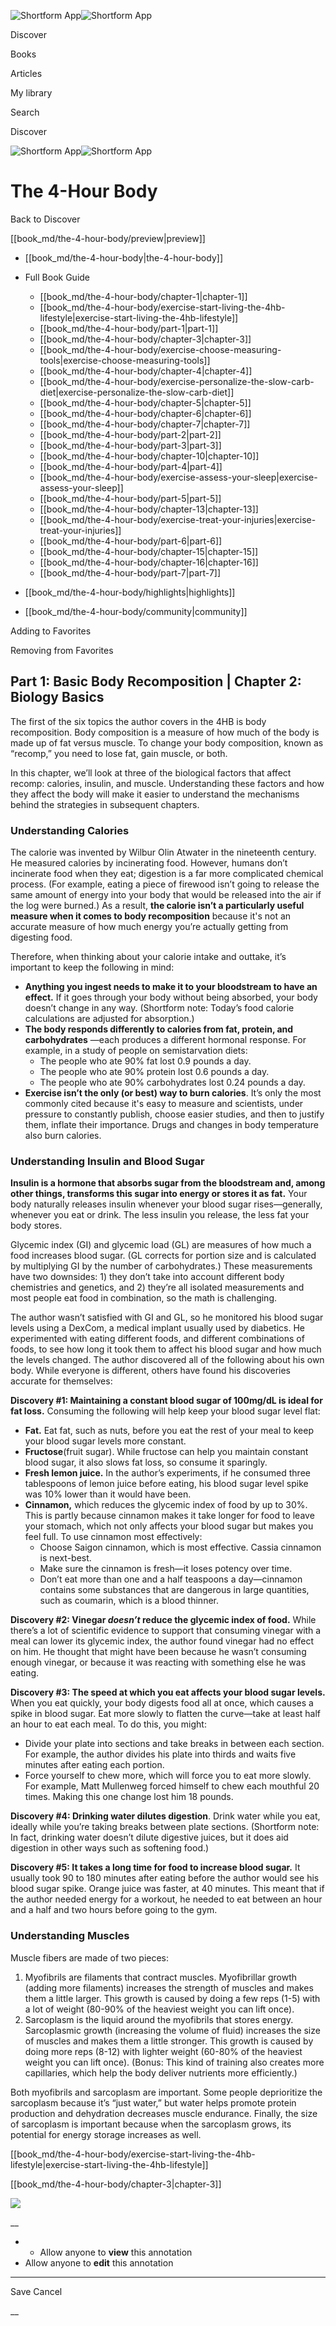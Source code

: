![Shortform App](/img/logo.36a2399e.svg)![Shortform App](/img/logo-dark.70c1b072.svg)

Discover

Books

Articles

My library

Search

Discover

![Shortform App](/img/logo.36a2399e.svg)![Shortform App](/img/logo-dark.70c1b072.svg)

# The 4-Hour Body

Back to Discover

[[book_md/the-4-hour-body/preview|preview]]

  * [[book_md/the-4-hour-body|the-4-hour-body]]
  * Full Book Guide

    * [[book_md/the-4-hour-body/chapter-1|chapter-1]]
    * [[book_md/the-4-hour-body/exercise-start-living-the-4hb-lifestyle|exercise-start-living-the-4hb-lifestyle]]
    * [[book_md/the-4-hour-body/part-1|part-1]]
    * [[book_md/the-4-hour-body/chapter-3|chapter-3]]
    * [[book_md/the-4-hour-body/exercise-choose-measuring-tools|exercise-choose-measuring-tools]]
    * [[book_md/the-4-hour-body/chapter-4|chapter-4]]
    * [[book_md/the-4-hour-body/exercise-personalize-the-slow-carb-diet|exercise-personalize-the-slow-carb-diet]]
    * [[book_md/the-4-hour-body/chapter-5|chapter-5]]
    * [[book_md/the-4-hour-body/chapter-6|chapter-6]]
    * [[book_md/the-4-hour-body/chapter-7|chapter-7]]
    * [[book_md/the-4-hour-body/part-2|part-2]]
    * [[book_md/the-4-hour-body/part-3|part-3]]
    * [[book_md/the-4-hour-body/chapter-10|chapter-10]]
    * [[book_md/the-4-hour-body/part-4|part-4]]
    * [[book_md/the-4-hour-body/exercise-assess-your-sleep|exercise-assess-your-sleep]]
    * [[book_md/the-4-hour-body/part-5|part-5]]
    * [[book_md/the-4-hour-body/chapter-13|chapter-13]]
    * [[book_md/the-4-hour-body/exercise-treat-your-injuries|exercise-treat-your-injuries]]
    * [[book_md/the-4-hour-body/part-6|part-6]]
    * [[book_md/the-4-hour-body/chapter-15|chapter-15]]
    * [[book_md/the-4-hour-body/chapter-16|chapter-16]]
    * [[book_md/the-4-hour-body/part-7|part-7]]
  * [[book_md/the-4-hour-body/highlights|highlights]]
  * [[book_md/the-4-hour-body/community|community]]



Adding to Favorites 

Removing from Favorites 

## Part 1: Basic Body Recomposition | Chapter 2: Biology Basics

The first of the six topics the author covers in the 4HB is body recomposition. Body composition is a measure of how much of the body is made up of fat versus muscle. To change your body composition, known as “recomp,” you need to lose fat, gain muscle, or both.

In this chapter, we’ll look at three of the biological factors that affect recomp: calories, insulin, and muscle. Understanding these factors and how they affect the body will make it easier to understand the mechanisms behind the strategies in subsequent chapters.

### Understanding Calories

The calorie was invented by Wilbur Olin Atwater in the nineteenth century. He measured calories by incinerating food. However, humans don’t incinerate food when they eat; digestion is a far more complicated chemical process. (For example, eating a piece of firewood isn’t going to release the same amount of energy into your body that would be released into the air if the log were burned.) As a result, **the calorie isn’t a particularly useful measure when it comes to body recomposition** because it's not an accurate measure of how much energy you’re actually getting from digesting food.

Therefore, when thinking about your calorie intake and outtake, it’s important to keep the following in mind:

  * **Anything you ingest needs to make it to your bloodstream to have an effect.** If it goes through your body without being absorbed, your body doesn’t change in any way. (Shortform note: Today’s food calorie calculations are adjusted for absorption.)
  * **The body responds differently to calories from fat, protein, and carbohydrates** —each produces a different hormonal response. For example, in a study of people on semistarvation diets:
    * The people who ate 90% fat lost 0.9 pounds a day.
    * The people who ate 90% protein lost 0.6 pounds a day.
    * The people who ate 90% carbohydrates lost 0.24 pounds a day.
  * **Exercise isn’t the only (or best) way to burn calories**. It’s only the most commonly cited because it's easy to measure and scientists, under pressure to constantly publish, choose easier studies, and then to justify them, inflate their importance. Drugs and changes in body temperature also burn calories.



### Understanding Insulin and Blood Sugar

**Insulin is a hormone that absorbs sugar from the bloodstream and, among other things, transforms this sugar into energy or stores it as fat.** Your body naturally releases insulin whenever your blood sugar rises—generally, whenever you eat or drink. The less insulin you release, the less fat your body stores.

Glycemic index (GI) and glycemic load (GL) are measures of how much a food increases blood sugar. (GL corrects for portion size and is calculated by multiplying GI by the number of carbohydrates.) These measurements have two downsides: 1) they don’t take into account different body chemistries and genetics, and 2) they’re all isolated measurements and most people eat food in combination, so the math is challenging.

The author wasn’t satisfied with GI and GL, so he monitored his blood sugar levels using a DexCom, a medical implant usually used by diabetics. He experimented with eating different foods, and different combinations of foods, to see how long it took them to affect his blood sugar and how much the levels changed. The author discovered all of the following about his own body. While everyone is different, others have found his discoveries accurate for themselves:

**Discovery #1: Maintaining a constant blood sugar of 100mg/dL is ideal for fat loss.** Consuming the following will help keep your blood sugar level flat:

  * **Fat.** Eat fat, such as nuts, before you eat the rest of your meal to keep your blood sugar levels more constant.
  * **Fructose**(fruit sugar). While fructose can help you maintain constant blood sugar, it also slows fat loss, so consume it sparingly.
  * **Fresh lemon juice.** In the author’s experiments, if he consumed three tablespoons of lemon juice before eating, his blood sugar level spike was 10% lower than it would have been.
  * **Cinnamon,** which reduces the glycemic index of food by up to 30%. This is partly because cinnamon makes it take longer for food to leave your stomach, which not only affects your blood sugar but makes you feel full. To use cinnamon most effectively:
    * Choose Saigon cinnamon, which is most effective. Cassia cinnamon is next-best.
    * Make sure the cinnamon is fresh—it loses potency over time.
    * Don’t eat more than one and a half teaspoons a day—cinnamon contains some substances that are dangerous in large quantities, such as coumarin, which is a blood thinner.



**Discovery #2: Vinegar _doesn’t_ reduce the glycemic index of food.** While there’s a lot of scientific evidence to support that consuming vinegar with a meal can lower its glycemic index, the author found vinegar had no effect on him. He thought that might have been because he wasn’t consuming enough vinegar, or because it was reacting with something else he was eating.

**Discovery #3: The speed at which you eat affects your blood sugar levels.** When you eat quickly, your body digests food all at once, which causes a spike in blood sugar. Eat more slowly to flatten the curve—take at least half an hour to eat each meal. To do this, you might:

  * Divide your plate into sections and take breaks in between each section. For example, the author divides his plate into thirds and waits five minutes after eating each portion.
  * Force yourself to chew more, which will force you to eat more slowly. For example, Matt Mullenweg forced himself to chew each mouthful 20 times. Making this one change lost him 18 pounds.



**Discovery #4: Drinking water dilutes digestion**. Drink water while you eat, ideally while you’re taking breaks between plate sections. (Shortform note: In fact, drinking water doesn’t dilute digestive juices, but it does aid digestion in other ways such as softening food.)

**Discovery #5: It takes a long time for food to increase blood sugar.** It usually took 90 to 180 minutes after eating before the author would see his blood sugar spike. Orange juice was faster, at 40 minutes. This meant that if the author needed energy for a workout, he needed to eat between an hour and a half and two hours before going to the gym.

### Understanding Muscles

Muscle fibers are made of two pieces:

  1. Myofibrils are filaments that contract muscles. Myofibrillar growth (adding more filaments) increases the strength of muscles and makes them a little larger. This growth is caused by doing a few reps (1-5) with a lot of weight (80-90% of the heaviest weight you can lift once).
  2. Sarcoplasm is the liquid around the myofibrils that stores energy. Sarcoplasmic growth (increasing the volume of fluid) increases the size of muscles and makes them a little stronger. This growth is caused by doing more reps (8-12) with lighter weight (60-80% of the heaviest weight you can lift once). (Bonus: This kind of training also creates more capillaries, which help the body deliver nutrients more efficiently.)



Both myofibrils and sarcoplasm are important. Some people deprioritize the sarcoplasm because it’s “just water,” but water helps promote protein production and dehydration decreases muscle endurance. Finally, the size of sarcoplasm is important because when the sarcoplasm grows, its potential for energy storage increases as well.

[[book_md/the-4-hour-body/exercise-start-living-the-4hb-lifestyle|exercise-start-living-the-4hb-lifestyle]]

[[book_md/the-4-hour-body/chapter-3|chapter-3]]

![](https://bat.bing.com/action/0?ti=56018282&Ver=2&mid=3df48ecc-daba-4bc5-9446-bdf43b7b9fe0&sid=f30c5e70639211ee87d33f0876d93783&vid=f30c9700639211eeb3a75d830392c94f&vids=0&msclkid=N&pi=0&lg=en-US&sw=800&sh=600&sc=24&nwd=1&tl=Shortform%20%7C%20Book&p=https%3A%2F%2Fwww.shortform.com%2Fapp%2Fbook%2Fthe-4-hour-body%2Fpart-1&r=&lt=411&evt=pageLoad&sv=1&rn=301747)

__

  *   * Allow anyone to **view** this annotation
  * Allow anyone to **edit** this annotation



* * *

Save Cancel

__



